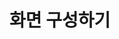 # 화면 구성하기

<figure><img src="../../../.gitbook/assets/스크린샷 2025-01-12 오후 10.43.47.png" alt=""><figcaption></figcaption></figure>

<figure><img src="../../../.gitbook/assets/스크린샷 2025-01-12 오후 10.44.04.png" alt=""><figcaption></figcaption></figure>

<figure><img src="../../../.gitbook/assets/스크린샷 2025-01-12 오후 10.43.56.png" alt=""><figcaption></figcaption></figure>
